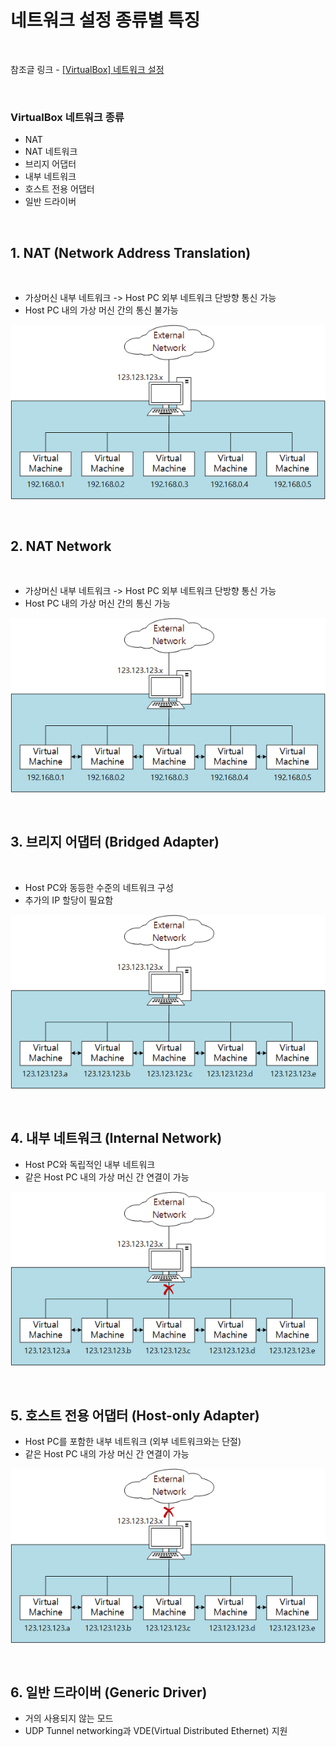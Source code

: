 # 네트워크 설정 종류별 특징

<br/>

참조글 링크 - [[VirtualBox] 네트워크 설정](https://jm4488.tistory.com/37)

<br/>

### VirtualBox 네트워크 종류

- NAT
- NAT 네트워크
- 브리지 어댑터
- 내부 네트워크
- 호스트 전용 어댑터
- 일반 드라이버

<br/>

## 1. NAT (Network Address Translation)

<br/>

- 가상머신 내부 네트워크 -> Host PC 외부 네트워크 단방향 통신 가능
- Host PC 내의 가상 머신 간의 통신 불가능

![images](images/2019-10-21_1608_01.png)

<br/>

## 2. NAT Network

<br/>

- 가상머신 내부 네트워크 -> Host PC 외부 네트워크 단방향 통신 가능
- Host PC 내의 가상 머신 간의 통신 가능

![images](images/2019-10-21_1608_02.png)

<br/>

## 3. 브리지 어댑터 (Bridged Adapter)

<br/>

- Host PC와 동등한 수준의 네트워크 구성
- 추가의 IP 할당이 필요함

![images](images/2019-10-21_1608_03.png)

<br/>

## 4. 내부 네트워크 (Internal Network)

- Host PC와 독립적인 내부 네트워크
- 같은 Host PC 내의 가상 머신 간 연결이 가능

![images](images/2019-10-21_1608_04.png)

<br/>

## 5. 호스트 전용 어댑터 (Host-only Adapter)

- Host PC를 포함한 내부 네트워크 (외부 네트워크와는 단절)
- 같은 Host PC 내의 가상 머신 간 연결이 가능

![images](images/2019-10-21_1608_05.png)

<br/>

## 6. 일반 드라이버 (Generic Driver)

- 거의 사용되지 않는 모드
- UDP Tunnel networking과 VDE(Virtual Distributed Ethernet) 지원
